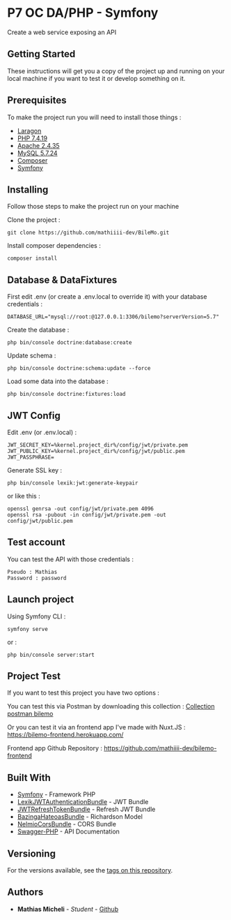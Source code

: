 # P7 OC DA/PHP - Symfony

Create a web service exposing an API

## Getting Started

These instructions will get you a copy of the project up and running on your local machine if you want to test it or develop something on it.

## Prerequisites

To make the project run you will need to install those things :

* [Laragon](https://laragon.org/download/)
* [PHP 7.4.19](https://www.php.net/releases/index.php)
* [Apache 2.4.35](http://archive.apache.org/dist/httpd/httpd-2.4.35.tar.gz)
* [MySQL 5.7.24](https://downloads.mysql.com/archives/get/p/23/file/mysql-5.7.24-winx64.zip)
* [Composer](https://getcomposer.org/download/)
* [Symfony](https://symfony.com/download)

## Installing

Follow those steps to make the project run on your machine

Clone the project :
```
git clone https://github.com/mathiiii-dev/BileMo.git
```
Install composer dependencies :
```
composer install
```

## Database & DataFixtures

First edit .env (or create a .env.local to override it) with your database credentials : 
```
DATABASE_URL="mysql://root:@127.0.0.1:3306/bilemo?serverVersion=5.7"
```

Create the database :
```
php bin/console doctrine:database:create
```

Update schema :
```
php bin/console doctrine:schema:update --force
```

Load some data into the database : 
```
php bin/console doctrine:fixtures:load
```

## JWT Config

Edit .env (or .env.local) : 
```
JWT_SECRET_KEY=%kernel.project_dir%/config/jwt/private.pem
JWT_PUBLIC_KEY=%kernel.project_dir%/config/jwt/public.pem
JWT_PASSPHRASE=
```

Generate SSL key : 
```
php bin/console lexik:jwt:generate-keypair
```
or like this : 
```
openssl genrsa -out config/jwt/private.pem 4096
openssl rsa -pubout -in config/jwt/private.pem -out config/jwt/public.pem
```

## Test account

You can test the API with those credentials : 
```
Pseudo : Mathias
Password : password
```

## Launch project

Using Symfony CLI :
```
symfony serve
```

or :
```
php bin/console server:start
```

## Project Test

If you want to test this project you have two options : 

You can test this via Postman by downloading this collection :
[Collection postman bilemo](https://github.com/mathiiii-dev/BileMo/files/6926310/MICHELI_Mathias_BileMo.postman_collection.zip)

Or you can test it via an frontend app I've made with Nuxt.JS : 
https://bilemo-frontend.herokuapp.com/

Frontend app Github Repository : 
https://github.com/mathiiii-dev/bilemo-frontend


## Built With

* [Symfony](https://symfony.com/) - Framework PHP
* [LexikJWTAuthenticationBundle](https://github.com/lexik/LexikJWTAuthenticationBundle) - JWT Bundle
* [JWTRefreshTokenBundle](https://github.com/markitosgv/JWTRefreshTokenBundle) - Refresh JWT Bundle
* [BazingaHateoasBundle](https://github.com/willdurand/BazingaHateoasBundle) - Richardson Model
* [NelmioCorsBundle](https://symfony.com/doc/current/testing.html) - CORS Bundle
* [Swagger-PHP](https://symfony.com/) - API Documentation


## Versioning

For the versions available, see the [tags on this repository](https://github.com/mathiiii-dev/bilemo/tags). 

## Authors

* **Mathias Micheli** - *Student* - [Github](https://github.com/mathiiii-dev)


